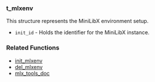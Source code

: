 ### t_mlxenv
This structure represents the MiniLibX environment setup.

- `init_id` - Holds the identifier for the MiniLibX instance.

### Related Functions
- [init_mlxenv](./del_mlxenv.md)
- [del_mlxenv](./del_mlxenv.md)
- [mlx_tools_doc](./mlx-tools-doc.md)
